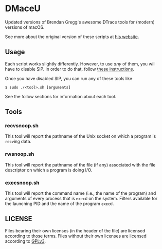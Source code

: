 # DMaceU

Updated versions of Brendan Gregg's awesome DTrace tools for (modern) versions
of macOS.

See more about the original version of these scripts at [his website](https://www.brendangregg.com/dtrace.html).

## Usage

Each script works slightly differently. However, to use *any* of them,
you will have to disable SIP. In order to do that, follow [these instructions](https://developer.apple.com/documentation/security/disabling_and_enabling_system_integrity_protection).

Once you have disabled SIP, you can run any of these tools like

```console
$ sudo ./<tool>.sh [arguments]
```

See the follow sections for information about each tool.

## Tools

### recvsnoop.sh

This tool will report the pathname of the Unix socket on which a program is
`recv`ing data.

### rwsnoop.sh

This tool will report the pathname of the file (if any) associated with the
file descriptor on which a program is doing I/O.

### execsnoop.sh

This tool will report the command name (i.e., the name of the program) and
arguments of every process that is `exec`d on the system. Filters available
for the launching PID and the name of the program `exec`d.

## LICENSE

Files bearing their own licenses (in the header of the file) are
licensed according to those terms. Files without their own licenses are
licensed according to [GPLv3](./LICENSE).
